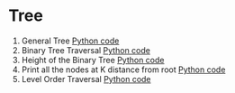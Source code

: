 # Tree


1. General Tree [Python code](https://github.com/skdehuri/DSA/blob/master/Tree/01.py)
2. Binary Tree Traversal [Python code](https://github.com/skdehuri/DSA/blob/master/Tree/02.py) 
3. Height of the Binary Tree [Python code](https://github.com/skdehuri/DSA/blob/master/Tree/03.py)
4. Print all the nodes at K distance from root [Python code](https://github.com/skdehuri/DSA/blob/master/Tree/04.py)
5. Level Order Traversal [Python code](https://github.com/skdehuri/DSA/blob/master/Tree/05.py)

